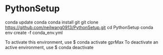 # PythonSetup

conda update conda
conda install git
git clone https://github.com/neilwang0913/PythonSetup.git
cd PythonSetup
conda env create -f conda_env.yml

To activate this environment, use
$ conda activate gprMax
To deactivate an active environment, use
$ conda deactivate
